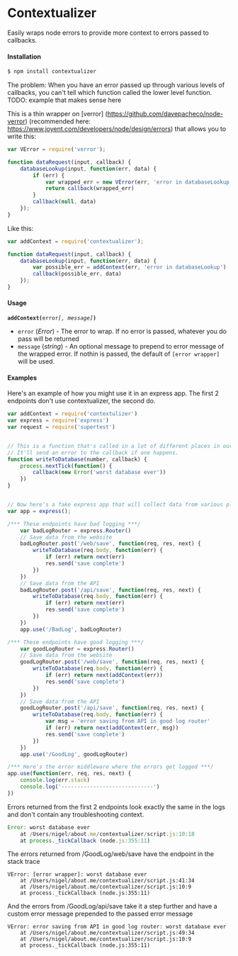 # Contextualizer
Easily wraps node errors to provide more context to errors passed to callbacks.

#### Installation

```bash
$ npm install contextualizer
```

The problem:
When you have an error passed up through various levels of callbacks, you can't tell which function called the lower level function. TODO: example that makes sense here

This is a thin wrapper on [verror] (https://github.com/davepacheco/node-verror) (recommended here: https://www.joyent.com/developers/node/design/errors) that allows you to write this:
```javascript
var VError = require('verror');

function dataRequest(input, callback) {
    databaseLookup(input, function(err, data) {
        if (err) {
            var wrapped_err = new VError(err, 'error in databaseLookup')
            return callback(wrapped_err)
        }
        callback(null, data)
    });
}
```
Like this:
```javascript
var addContext = require('contextualizer');

function dataRequest(input, callback) {
    databaseLookup(input, function(err, data) {
        var possible_err = addContext(err, 'error in databaseLookup')
        callback(possible_err, data)
    });
}
```

#### Usage

**`addContext(`**`error`*`[, message]`***`)`**

* `error` (*Error*) - The error to wrap. If no error is passed, whatever
  you do pass will be returned
* `message` (*string*) - An optional message to prepend to error message of the
  wrapped error. If nothin is passed, the default of `[error wrapper]` will be
  used.

#### Examples

Here's an example of how you might use it in an express app.
The first 2 endpoints don't use contextualizer, the second do.

```javascript
var addContext = require('contextulizer')
var express = require('express')
var request = require('supertest')


// This is a function that's called in a lot of different places in our app.
// It'll send an error to the callback if one happens.
function writeToDatabase(number, callback) {
    process.nextTick(function() {
        callback(new Error('worst database ever'))
    })
}


// Now here's a fake express app that will collect data from various places
var app = express();

/*** These endpoints have bad logging ***/
    var badLogRouter = express.Router()
    // Save data from the website
    badLogRouter.post('/web/save', function(req, res, next) {
        writeToDatabase(req.body, function(err) {
            if (err) return next(err)
            res.send('save complete')
        })
    })
    // Save data from the API
    badLogRouter.post('/api/save', function(req, res, next) {
        writeToDatabase(req.body, function(err) {
            if (err) return next(err)
            res.send('save complete')
        })
    })
    app.use('/BadLog', badLogRouter)

/*** These endpoints have good logging ***/
    var goodLogRouter = express.Router()
    // Save data from the website
    goodLogRouter.post('/web/save', function(req, res, next) {
        writeToDatabase(req.body, function(err) {
            if (err) return next(addContext(err))
            res.send('save complete')
        })
    })
    // Save data from the API
    goodLogRouter.post('/api/save', function(req, res, next) {
        writeToDatabase(req.body, function(err) {
            var msg = 'error saving from API in good log router'
            if (err) return next(addContext(err, msg))
            res.send('save complete')
        })
    })
    app.use('/GoodLog', goodLogRouter)

/*** Here's the error middleware where the errors get logged ***/
app.use(function(err, req, res, next) {
    console.log(err.stack)
    console.log('-----------------------------')
})
```

Errors returned from the first 2 endpoints look exactly the same in the logs and
don't contain any troubleshooting context.
```javascript
Error: worst database ever
    at /Users/nigel/about.me/contextualizer/script.js:10:18
    at process._tickCallback (node.js:355:11)
```
The errors returned from /GoodLog/web/save have the endpoint in the stack trace
```
VError: [error wrapper]: worst database ever
    at /Users/nigel/about.me/contextualizer/script.js:41:34
    at /Users/nigel/about.me/contextualizer/script.js:10:9
    at process._tickCallback (node.js:355:11)
```
And the errors from /GoodLog/api/save take it a step further and have a custom
error message prepended to the passed error message
```
VError: error saving from API in good log router: worst database ever
    at /Users/nigel/about.me/contextualizer/script.js:49:34
    at /Users/nigel/about.me/contextualizer/script.js:10:9
    at process._tickCallback (node.js:355:11)
```
